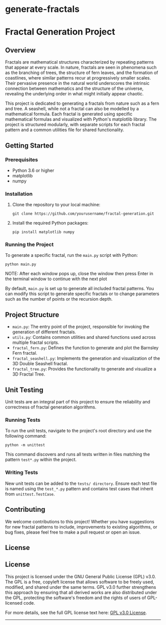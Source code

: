 # generate-fractals
# Fractal Generation Project

## Overview
Fractals are mathematical structures characterized by repeating patterns that appear at every scale. In nature, fractals are seen in phenomena such as the branching of trees, the structure of fern leaves, and the formation of coastlines, where similar patterns recur at progressively smaller scales. Their pervasive presence in the natural world underscores the intrinsic connection between mathematics and the structure of the universe, revealing the underlying order in what might initially appear chaotic.

This project is dedicated to generating a fractals from nature such as a fern and tree. A seashell, while not a fractal can also be modelled by a mathematical formula. Each fractal is generated using specific mathematical formulas and visualized with Python's matplotlib library. The project is structured modularly, with separate scripts for each fractal pattern and a common utilities file for shared functionality.

## Getting Started

### Prerequisites
- Python 3.6 or higher
- matplotlib
- numpy

### Installation
1. Clone the repository to your local machine:
   ```
   git clone https://github.com/yourusername/fractal-generation.git
   ```
2. Install the required Python packages:
   ```
   pip install matplotlib numpy
   ```

### Running the Project
To generate a specific fractal, run the `main.py` script with Python:
```
python main.py
```
NOTE:
 After each window pops up, close the window then press Enter in the terminal window to continue with the next plot

By default, `main.py` is set up to generate all included fractal patterns. You can modify this script to generate specific fractals or to change parameters such as the number of points or the recursion depth.

## Project Structure
- `main.py`: The entry point of the project, responsible for invoking the generation of different fractals.
- `utils.py`: Contains common utilities and shared functions used across multiple fractal scripts.
- `fractal_fern.py`: Defines the function to generate and plot the Barnsley Fern fractal.
- `fractal_seashell.py`: Implements the generation and visualization of the 3D Double Seashell fractal.
- `fractal_tree.py`: Provides the functionality to generate and visualize a 3D Fractal Tree.

## Unit Testing
Unit tests are an integral part of this project to ensure the reliability and correctness of fractal generation algorithms.

### Running Tests
To run the unit tests, navigate to the project's root directory and use the following command:

```
python -m unittest
```
This command discovers and runs all tests written in files matching the pattern `test*.py` within the project.

### Writing Tests
New unit tests can be added to the `tests/ directory`. Ensure each test file is named using the `test_*.py` pattern and contains test cases that inherit from `unittest.TestCase`.

## Contributing
We welcome contributions to this project! Whether you have suggestions for new fractal patterns to include, improvements to existing algorithms, or bug fixes, please feel free to make a pull request or open an issue.

## License

## License

This project is licensed under the GNU General Public License (GPL) v3.0. The GPL is a free, copyleft license that allows software to be freely used, modified, and shared under the same terms. GPL v3.0 further strengthens this approach by ensuring that all derived works are also distributed under the GPL, protecting the software's freedom and the rights of users of GPL-licensed code.

For more details, see the full GPL license text here: [GPL v3.0 License](https://www.gnu.org/licenses/gpl-3.0.html).



---

